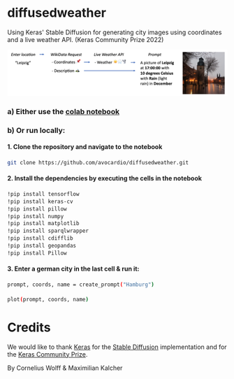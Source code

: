# diffusedweather
Using Keras' Stable Diffusion for generating city images using coordinates and a live weather API. (Keras Community Prize 2022)  

![Example](media/desc_light.png)

### a) Either use the [colab notebook]()

### b) Or run locally:

#### 1. Clone the repository and navigate to the notebook
```bash
git clone https://github.com/avocardio/diffusedweather.git
```
#### 2. Install the dependencies by executing the cells in the notebook 
```bash
!pip install tensorflow
!pip install keras-cv
!pip install pillow
!pip install numpy
!pip install matplotlib
!pip install sparqlwrapper
!pip install cdifflib
!pip install geopandas
!pip install Pillow
```
#### 3. Enter a german city in the last cell & run it: 
```bash
prompt, coords, name = create_prompt("Hamburg")

plot(prompt, coords, name)
```

# Credits
We would like to thank [Keras](https://keras.io/) for the [Stable Diffusion](https://keras.io/guides/keras_cv/generate_images_with_stable_diffusion/) implementation and for the [Keras Community Prize](https://discuss.tensorflow.org/t/announcing-the-keras-community-prize-first-edition/13148/15).

By Cornelius Wolff & Maximilian Kalcher
